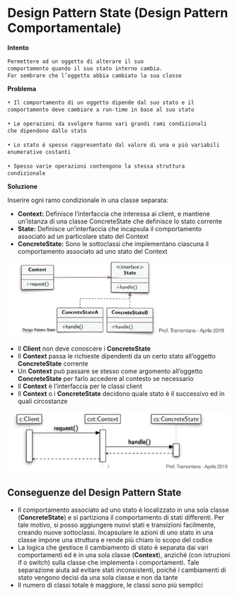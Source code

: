 # Design Pattern State (Design Pattern Comportamentale)

**Intento**

    Permettere ad un oggetto di alterare il suo
    comportamento quando il suo stato interno cambia. 
    Far sembrare che l’oggetto abbia cambiato la sua classe 

**Problema**

    • Il comportamento di un oggetto dipende dal suo stato e il
    comportamento deve cambiare a run-time in base al suo stato

    • Le operazioni da svolgere hanno vari grandi rami condizionali
    che dipendono dallo stato

    • Lo stato è spesso rappresentato dal valore di una o più variabili
    enumerative costanti
    
    • Spesso varie operazioni contengono la stessa struttura
    condizionale

**Soluzione**

Inserire ogni ramo condizionale in una classe separata:

* **Context:** Definisce l’interfaccia che interessa ai client, e mantiene
un’istanza di una classe ConcreteState che definisce lo stato corrente
* **State:** Definisce un’interfaccia che incapsula il comportamento
associato ad un particolare stato del Context
* **ConcreteState:** Sono le sottoclassi che implementano ciascuna il
comportamento associato ad uno stato del Context

<p align="center">
    <img src="./img/State.PNG">
</p>

* Il **Client** non deve conoscere i **ConcreteState**
* Il **Context** passa le richieste dipendenti da un certo stato all’oggetto **ConcreteState** corrente
* Un **Context** può passare se stesso come argomento all’oggetto
**ConcreteState** per farlo accedere al contesto se necessario
* Il **Context** è l’interfaccia per le classi client
* Il **Context** o i **ConcreteState** decidono quale stato è il successivo ed in quali circostanze

<p align="center">
    <img src="./img/State_Sequenziale.PNG">
</p>


## Conseguenze del Design Pattern State

* Il comportamento associato ad uno stato è localizzato in una sola
classe (**ConcreteState**) e si partiziona il comportamento di stati
differenti. Per tale motivo, si posso aggiungere nuovi stati e
transizioni facilmente, creando nuove sottoclassi. Incapsulare le
azioni di uno stato in una classe impone una struttura e rende più
chiaro lo scopo del codice
* La logica che gestisce il cambiamento di stato è separata dai vari
comportamenti ed è in una sola classe (**Context**), anziché (con
istruzioni if o switch) sulla classe che implementa i comportamenti.
Tale separazione aiuta ad evitare stati inconsistenti, poiché i
cambiamenti di stato vengono decisi da una sola classe e non da
tante
* Il numero di classi totale è maggiore, le classi sono più semplici
